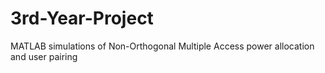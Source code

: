 # 3rd-Year-Project
MATLAB simulations of Non-Orthogonal Multiple Access power allocation and user pairing
